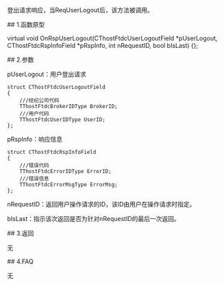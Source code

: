 <p>登出请求响应，当ReqUserLogout后，该方法被调用。</p>
<span class="anchor" id="8faa65fa-f603-4ce1-9f60-9dff177ddd72"></span>
## 1.函数原型
<p>virtual void OnRspUserLogout(CThostFtdcUserLogoutField *pUserLogout, CThostFtdcRspInfoField *pRspInfo, int nRequestID, bool bIsLast) {};</p>
<span class="anchor" id="aae6d9b6-153f-45c6-953f-d26bde9e34c6"></span>
## 2.参数
<p>pUserLogout：用户登出请求</p>
<pre><code>struct CThostFtdcUserLogoutField
{
    ///经纪公司代码
    TThostFtdcBrokerIDType BrokerID;
    ///用户代码
    TThostFtdcUserIDType UserID;
};
</code></pre>
<p>pRspInfo：响应信息</p>
<pre><code>struct CThostFtdcRspInfoField
{
    ///错误代码
    TThostFtdcErrorIDType ErrorID;
    ///错误信息
    TThostFtdcErrorMsgType ErrorMsg;
};
</code></pre>
<p>nRequestID：返回用户操作请求的ID，该ID由用户在操作请求时指定。</p>
<p>bIsLast：指示该次返回是否为针对nRequestID的最后一次返回。</p>
<span class="anchor" id="e7c05dbf-baba-444c-b595-870b08254544"></span>
## 3.返回
<p>无</p>
<span class="anchor" id="b4719f1c-5409-4f76-975f-6f6a06e9603d"></span>
## 4.FAQ
<p>无</p>
